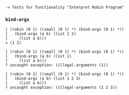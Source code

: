 
    -> Tests for functionality "Interpret Robin Program"

### `bind-args` ###

    | (robin (0 1) ((small (0 1) *) (bind-args (0 1) *))
    |   (bind-args (a b) (list 1 2)
    |     (list a b)))
    = (1 2)

    | (robin (0 1) ((small (0 1) *) (bind-args (0 1) *))
    |   (bind-args (a b) (list 1)
    |     (list a b)))
    ? uncaught exception: (illegal-arguments (1))

    | (robin (0 1) ((small (0 1) *) (bind-args (0 1) *))
    |   (bind-args (a b) (list 1 2 3)
    |     (list a b)))
    ? uncaught exception: (illegal-arguments (1 2 3))
